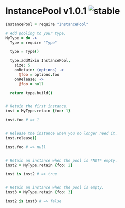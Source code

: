 
# InstancePool v1.0.1 ![stable](https://img.shields.io/badge/stability-stable-4EBA0F.svg?style=flat)

```coffee
InstancePool = require "InstancePool"

# Add pooling to your type.
MyType = do ->
  Type = require "Type"

  type = Type()

  type.addMixin InstancePool,
    size: 5
    onRetain: (options) ->
      @foo = options.foo
    onRelease: ->
      @foo = null

  return type.build()


# Retain the first instance.
inst = MyType.retain {foo: 1}

inst.foo # => 1


# Release the instance when you no longer need it.
inst.release()

inst.foo # => null


# Retain an instance when the pool is *NOT* empty.
inst2 = MyType.retain {foo: 2}

inst is inst2 # => true


# Retain an instance when the pool is empty.
inst3 = MyType.retain {foo: 3}

inst2 is inst3 # => false
```

